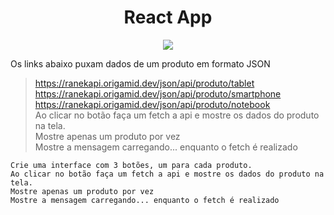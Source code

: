 <h1 align="center">React App</h1>

<p align="center">
<img src="https://user-images.githubusercontent.com/62842327/88948138-ed204180-d267-11ea-9d28-3c40a49578b6.gif">
</p>

Os links abaixo puxam dados de um produto em formato JSON

> https://ranekapi.origamid.dev/json/api/produto/tablet <br />
> https://ranekapi.origamid.dev/json/api/produto/smartphone <br />
> https://ranekapi.origamid.dev/json/api/produto/notebook <br />
> Ao clicar no botão faça um fetch a api e mostre os dados do produto na tela.<br />
> Mostre apenas um produto por vez <br />
> Mostre a mensagem carregando... enquanto o fetch é realizado <br />


``` 
Crie uma interface com 3 botões, um para cada produto.
Ao clicar no botão faça um fetch a api e mostre os dados do produto na tela.
Mostre apenas um produto por vez
Mostre a mensagem carregando... enquanto o fetch é realizado
 ```
